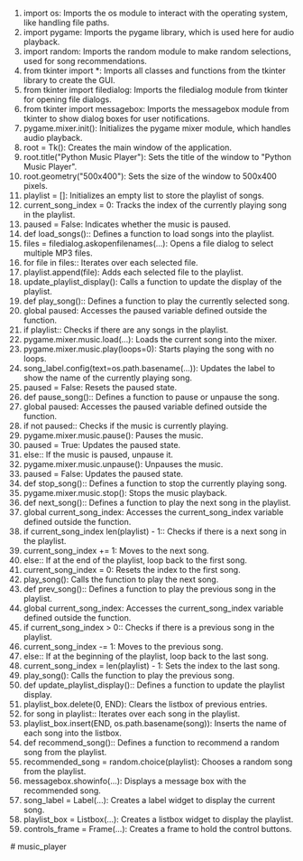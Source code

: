<ol>
<li>import os: Imports the os module to interact with the operating system, like handling file paths.</li>
<li>import pygame: Imports the pygame library, which is used here for audio playback.</li>
<li>import random: Imports the random module to make random selections, used for song recommendations.
<li>from tkinter import *: Imports all classes and functions from the tkinter library to create the GUI.
<li>from tkinter import filedialog: Imports the filedialog module from tkinter for opening file dialogs.
<li>from tkinter import messagebox: Imports the messagebox module from tkinter to show dialog boxes for user notifications.
<li>pygame.mixer.init(): Initializes the pygame mixer module, which handles audio playback.
<li>root = Tk(): Creates the main window of the application.
<li>root.title("Python Music Player"): Sets the title of the window to "Python Music Player".
<li>root.geometry("500x400"): Sets the size of the window to 500x400 pixels.
<li>playlist = []: Initializes an empty list to store the playlist of songs.
<li>current_song_index = 0: Tracks the index of the currently playing song in the playlist.
<li>paused = False: Indicates whether the music is paused.
<li>def load_songs():: Defines a function to load songs into the playlist.
<li>files = filedialog.askopenfilenames(...): Opens a file dialog to select multiple MP3 files.
<li>for file in files:: Iterates over each selected file.
<li>playlist.append(file): Adds each selected file to the playlist.
<li>update_playlist_display(): Calls a function to update the display of the playlist.
<li>def play_song():: Defines a function to play the currently selected song.
<li>global paused: Accesses the paused variable defined outside the function.
<li>if playlist:: Checks if there are any songs in the playlist.
<li>pygame.mixer.music.load(...): Loads the current song into the mixer.
<li>pygame.mixer.music.play(loops=0): Starts playing the song with no loops.
<li>song_label.config(text=os.path.basename(...)): Updates the label to show the name of the currently playing song.
<li>paused = False: Resets the paused state.
<li>def pause_song():: Defines a function to pause or unpause the song.
<li>global paused: Accesses the paused variable defined outside the function.
<li>if not paused:: Checks if the music is currently playing.
<li>pygame.mixer.music.pause(): Pauses the music.
<li>paused = True: Updates the paused state.
<li>else:: If the music is paused, unpause it.
<li>pygame.mixer.music.unpause(): Unpauses the music.
<li>paused = False: Updates the paused state.
<li>def stop_song():: Defines a function to stop the currently playing song.
<li>pygame.mixer.music.stop(): Stops the music playback.
<li>def next_song():: Defines a function to play the next song in the playlist.
<li>global current_song_index: Accesses the current_song_index variable defined outside the function.
<li>if current_song_index len(playlist) - 1:: Checks if there is a next song in the playlist.
<li>current_song_index += 1: Moves to the next song.
<li>else:: If at the end of the playlist, loop back to the first song.
<li>current_song_index = 0: Resets the index to the first song.
<li>play_song(): Calls the function to play the next song.
<li>def prev_song():: Defines a function to play the previous song in the playlist.
<li>global current_song_index: Accesses the current_song_index variable defined outside the function.
<li>if current_song_index > 0:: Checks if there is a previous song in the playlist.
<li>current_song_index -= 1: Moves to the previous song.
<li>else:: If at the beginning of the playlist, loop back to the last song.
<li>current_song_index = len(playlist) - 1: Sets the index to the last song.
<li>play_song(): Calls the function to play the previous song.
<li>def update_playlist_display():: Defines a function to update the playlist display.
<li>playlist_box.delete(0, END): Clears the listbox of previous entries.
<li>for song in playlist:: Iterates over each song in the playlist.
<li>playlist_box.insert(END, os.path.basename(song)): Inserts the name of each song into the listbox.
<li>def recommend_song():: Defines a function to recommend a random song from the playlist.
<li>recommended_song = random.choice(playlist): Chooses a random song from the playlist.
<li>messagebox.showinfo(...): Displays a message box with the recommended song.
<li>song_label = Label(...): Creates a label widget to display the current song.
<li>playlist_box = Listbox(...): Creates a listbox widget to display the playlist.
<li>controls_frame = Frame(...): Creates a frame to hold the control buttons.
</ol>#   m u s i c _ p l a y e r  
 